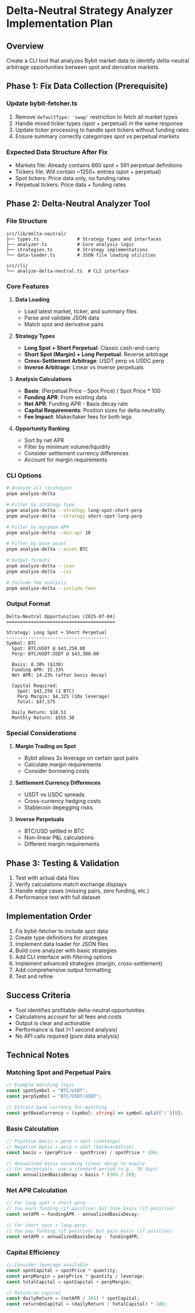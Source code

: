 # Delta-Neutral Strategy Analyzer Implementation Plan

## Overview
Create a CLI tool that analyzes Bybit market data to identify delta-neutral arbitrage opportunities between spot and derivative markets.

## Phase 1: Fix Data Collection (Prerequisite)

### Update bybit-fetcher.ts
1. Remove `defaultType: 'swap'` restriction to fetch all market types
2. Handle mixed ticker types (spot + perpetual) in the same response
3. Update ticker processing to handle spot tickers without funding rates
4. Ensure summary correctly categorizes spot vs perpetual markets

### Expected Data Structure After Fix
- Markets file: Already contains 660 spot + 591 perpetual definitions
- Tickers file: Will contain ~1250+ entries (spot + perpetual)
- Spot tickers: Price data only, no funding rates
- Perpetual tickers: Price data + funding rates

## Phase 2: Delta-Neutral Analyzer Tool

### File Structure
```
src/lib/delta-neutral/
├── types.ts              # Strategy types and interfaces
├── analyzer.ts           # Core analysis logic
├── strategies.ts         # Strategy implementations
└── data-loader.ts        # JSON file loading utilities

src/cli/
└── analyze-delta-neutral.ts  # CLI interface
```

### Core Features

1. **Data Loading**
   - Load latest market, ticker, and summary files
   - Parse and validate JSON data
   - Match spot and derivative pairs

2. **Strategy Types**
   - **Long Spot + Short Perpetual**: Classic cash-and-carry
   - **Short Spot (Margin) + Long Perpetual**: Reverse arbitrage
   - **Cross-Settlement Arbitrage**: USDT perp vs USDC perp
   - **Inverse Arbitrage**: Linear vs inverse perpetuals

3. **Analysis Calculations**
   - **Basis**: (Perpetual Price - Spot Price) / Spot Price * 100
   - **Funding APR**: From existing data
   - **Net APR**: Funding APR - Basis decay rate
   - **Capital Requirements**: Position sizes for delta neutrality
   - **Fee Impact**: Maker/taker fees for both legs

4. **Opportunity Ranking**
   - Sort by net APR
   - Filter by minimum volume/liquidity
   - Consider settlement currency differences
   - Account for margin requirements

### CLI Options
```bash
# Analyze all strategies
pnpm analyze-delta

# Filter by strategy type
pnpm analyze-delta --strategy long-spot-short-perp
pnpm analyze-delta --strategy short-spot-long-perp

# Filter by minimum APR
pnpm analyze-delta --min-apr 10

# Filter by base asset
pnpm analyze-delta --asset BTC

# Output formats
pnpm analyze-delta --json
pnpm analyze-delta --csv

# Include fee analysis
pnpm analyze-delta --include-fees
```

### Output Format
```
Delta-Neutral Opportunities (2025-07-04)
========================================

Strategy: Long Spot + Short Perpetual
--------------------------------------
Symbol: BTC
  Spot: BTC/USDT @ $43,250.00
  Perp: BTC/USDT:USDT @ $43,380.00
  
  Basis: 0.30% ($130)
  Funding APR: 15.33%
  Net APR: 14.23% (after basis decay)
  
  Capital Required:
    Spot: $43,250 (1 BTC)
    Perp Margin: $4,325 (10x leverage)
    Total: $47,575
  
  Daily Return: $18.51
  Monthly Return: $555.30
```

### Special Considerations

1. **Margin Trading on Spot**
   - Bybit allows 3x leverage on certain spot pairs
   - Calculate margin requirements
   - Consider borrowing costs

2. **Settlement Currency Differences**
   - USDT vs USDC spreads
   - Cross-currency hedging costs
   - Stablecoin depegging risks

3. **Inverse Perpetuals**
   - BTC/USD settled in BTC
   - Non-linear P&L calculations
   - Different margin requirements

## Phase 3: Testing & Validation

1. Test with actual data files
2. Verify calculations match exchange displays
3. Handle edge cases (missing pairs, zero funding, etc.)
4. Performance test with full dataset

## Implementation Order

1. Fix bybit-fetcher to include spot data
2. Create type definitions for strategies
3. Implement data loader for JSON files
4. Build core analyzer with basic strategies
5. Add CLI interface with filtering options
6. Implement advanced strategies (margin, cross-settlement)
7. Add comprehensive output formatting
8. Test and refine

## Success Criteria

- Tool identifies profitable delta-neutral opportunities
- Calculations account for all fees and costs
- Output is clear and actionable
- Performance is fast (<1 second analysis)
- No API calls required (pure data analysis)

## Technical Notes

### Matching Spot and Perpetual Pairs
```typescript
// Example matching logic
const spotSymbol = "BTC/USDT";
const perpSymbol = "BTC/USDT:USDT";

// Extract base currency for matching
const getBaseCurrency = (symbol: string) => symbol.split('/')[0];
```

### Basis Calculation
```typescript
// Positive basis = perp > spot (contango)
// Negative basis = perp < spot (backwardation)
const basis = (perpPrice - spotPrice) / spotPrice * 100;

// Annualized basis assuming linear decay to expiry
// For perpetuals, use a standard period (e.g., 30 days)
const annualizedBasisDecay = basis * (365 / 30);
```

### Net APR Calculation
```typescript
// For long spot + short perp:
// You earn funding (if positive) but lose basis (if positive)
const netAPR = fundingAPR - annualizedBasisDecay;

// For short spot + long perp:
// You pay funding (if positive) but gain basis (if positive)
const netAPR = annualizedBasisDecay - fundingAPR;
```

### Capital Efficiency
```typescript
// Consider leverage available
const spotCapital = spotPrice * quantity;
const perpMargin = perpPrice * quantity / leverage;
const totalCapital = spotCapital + perpMargin;

// Return on capital
const dailyReturn = (netAPR / 365) * spotCapital;
const returnOnCapital = (dailyReturn / totalCapital) * 100;
```
